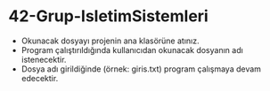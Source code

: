 # 42-Grup-IsletimSistemleri
<ul>
  <li>Okunacak dosyayı projenin ana klasörüne atınız.</li>
  <li>Program çalıştırıldığında kullanıcıdan okunacak dosyanın adı istenecektir.</li>
  <li>Dosya adı girildiğinde (örnek: giris.txt) program çalışmaya devam edecektir.</li>
</ul>

